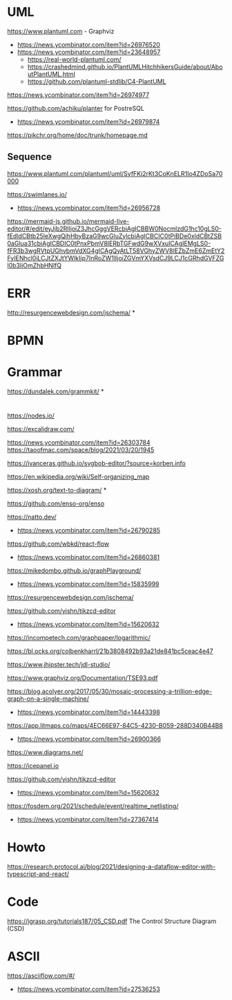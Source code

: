 # UML
https://www.plantuml.com - Graphviz
* https://news.ycombinator.com/item?id=26976520
* https://news.ycombinator.com/item?id=23648957
  * https://real-world-plantuml.com/
  * https://crashedmind.github.io/PlantUMLHitchhikersGuide/about/AboutPlantUML.html
  * https://github.com/plantuml-stdlib/C4-PlantUML

https://news.ycombinator.com/item?id=26974977

https://github.com/achiku/planter for PostreSQL
* https://news.ycombinator.com/item?id=26979874

https://pikchr.org/home/doc/trunk/homepage.md

## Sequence

https://www.plantuml.com/plantuml/uml/SyfFKj2rKt3CoKnELR1Io4ZDoSa70000

https://swimlanes.io/
* https://news.ycombinator.com/item?id=26956728

https://mermaid-js.github.io/mermaid-live-editor/#/edit/eyJjb2RlIjoiZ3JhcGggVERcbiAgICBBW0NocmlzdG1hc10gLS0-fEdldCBtb25leXwgQihHbyBzaG9wcGluZylcbiAgICBCIC0tPiBDe0xldCBtZSB0aGlua31cbiAgICBDIC0tPnxPbmV8IERbTGFwdG9wXVxuICAgIEMgLS0-fFR3b3wgRVtpUGhvbmVdXG4gICAgQyAtLT58VGhyZWV8IEZbZmE6ZmEtY2FyIENhcl0iLCJtZXJtYWlkIjp7InRoZW1lIjoiZGVmYXVsdCJ9LCJ1cGRhdGVFZGl0b3IiOmZhbHNlfQ

# ERR
http://resurgencewebdesign.com/jschema/
*

# BPMN

# Grammar
https://dundalek.com/grammkit/
*

#
https://nodes.io/

https://excalidraw.com/

https://news.ycombinator.com/item?id=26303784
https://taoofmac.com/space/blog/2021/03/20/1945

https://ivanceras.github.io/svgbob-editor/?source=korben.info

https://en.wikipedia.org/wiki/Self-organizing_map

https://xosh.org/text-to-diagram/
*

https://github.com/enso-org/enso

https://natto.dev/
* https://news.ycombinator.com/item?id=26790285

https://github.com/wbkd/react-flow
* https://news.ycombinator.com/item?id=26860381

https://mikedombo.github.io/graphPlayground/
* https://news.ycombinator.com/item?id=15835999

https://resurgencewebdesign.com/jschema/

https://github.com/yishn/tikzcd-editor
* https://news.ycombinator.com/item?id=15620632

https://incompetech.com/graphpaper/logarithmic/

https://bl.ocks.org/colbenkharrl/21b3808492b93a21de841bc5ceac4e47

https://www.jhipster.tech/jdl-studio/

https://www.graphviz.org/Documentation/TSE93.pdf

https://blog.acolyer.org/2017/05/30/mosaic-processing-a-trillion-edge-graph-on-a-single-machine/
* https://news.ycombinator.com/item?id=14443398

https://app.litmaps.co/maps/4EC66E97-84C5-4230-B059-288D340B44B8
* https://news.ycombinator.com/item?id=26900366

https://www.diagrams.net/

https://icepanel.io

https://github.com/yishn/tikzcd-editor
* https://news.ycombinator.com/item?id=15620632

https://fosdem.org/2021/schedule/event/realtime_netlisting/
* https://news.ycombinator.com/item?id=27367414

# Howto
https://research.protocol.ai/blog/2021/designing-a-dataflow-editor-with-typescript-and-react/

# Code
https://jgrasp.org/tutorials187/05_CSD.pdf The Control Structure Diagram (CSD)

# ASCII
https://asciiflow.com/#/
* https://news.ycombinator.com/item?id=27536253